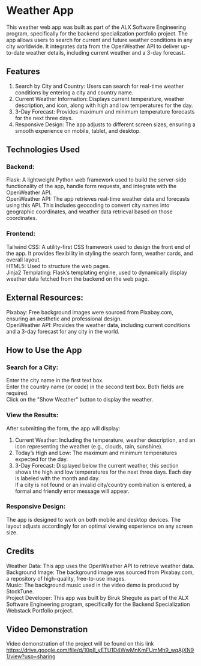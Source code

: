 # Weather App
This weather web app was built as part of the ALX Software Engineering program, specifically for the backend specialization portfolio project. The app allows users to search for current and future weather conditions in any city worldwide. It integrates data from the OpenWeather API to deliver up-to-date weather details, including current weather and a 3-day forecast.

## Features
1) Search by City and Country: Users can search for real-time weather conditions by entering a city and country name.
2) Current Weather Information: Displays current temperature, weather description, and icon, along with high and low temperatures for the day.
3) 3-Day Forecast: Provides maximum and minimum temperature forecasts for the next three days.
4) Responsive Design: The app adjusts to different screen sizes, ensuring a smooth experience on mobile, tablet, and desktop.

## Technologies Used
### Backend:
Flask: A lightweight Python web framework used to build the server-side functionality of the app, handle form requests, and integrate with the OpenWeather API. <br>
OpenWeather API: The app retrieves real-time weather data and forecasts using this API. This includes geocoding to convert city names into geographic coordinates, and weather data retrieval based on those coordinates.
### Frontend:
Tailwind CSS: A utility-first CSS framework used to design the front end of the app. It provides flexibility in styling the search form, weather cards, and overall layout. <br>
HTML5: Used to structure the web pages. <br>
Jinja2 Templating: Flask’s templating engine, used to dynamically display weather data fetched from the backend on the web page.

## External Resources:
Pixabay: Free background images were sourced from Pixabay.com, ensuring an aesthetic and professional design. <br>
OpenWeather API: Provides the weather data, including current conditions and a 3-day forecast for any city in the world.

## How to Use the App

### Search for a City:

Enter the city name in the first text box. <br>
Enter the country name (or code) in the second text box. Both fields are required.<br>
Click on the "Show Weather" button to display the weather.

### View the Results:

After submitting the form, the app will display:
1) Current Weather: Including the temperature, weather description, and an icon representing the weather (e.g., clouds, rain, sunshine).
2) Today’s High and Low: The maximum and minimum temperatures expected for the day.
3) 3-Day Forecast: Displayed below the current weather, this section shows the high and low temperatures for the next three days. Each day is labeled with the month and day. <br>
If a city is not found or an invalid city/country combination is entered, a formal and friendly error message will appear.

### Responsive Design:

The app is designed to work on both mobile and desktop devices. The layout adjusts accordingly for an optimal viewing experience on any screen size.

## Credits
Weather Data: This app uses the OpenWeather API to retrieve weather data. <br>
Background Image: The background image was sourced from Pixabay.com, a repository of high-quality, free-to-use images. <br>
Music: The background music used in the video demo is produced by StockTune. <br>
Project Developer: This app was built by Biruk Shegute as part of the ALX Software Engineering program, specifically for the Backend Specialization Webstack Portfolio project.

## Video Demonstration

Video demonstration of the project will be found on this link https://drive.google.com/file/d/10p8_yETU1D4WwMnKmFUmMh9_wqAjXN91/view?usp=sharing
